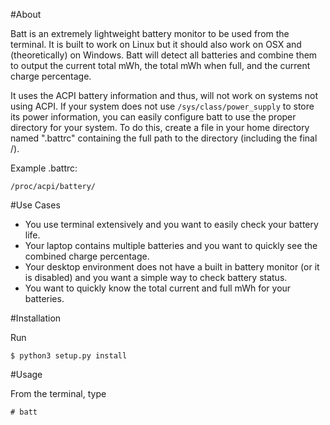 #About

Batt is an extremely lightweight battery monitor to be used from the terminal.
It is built to work on Linux but it should also work on OSX and (theoretically)
on Windows. Batt will detect all batteries and combine them to output the 
current total mWh, the total mWh when full, and the current charge percentage.

It uses the ACPI battery information and thus, will not work on systems not
using ACPI. If your system does not use ```/sys/class/power_supply``` to store its
power information, you can easily configure batt to use the proper directory
for your system. To do this, create a file in your home directory named
".battrc" containing the full path to the directory (including the final /).

Example .battrc:
```
/proc/acpi/battery/
```

#Use Cases
* You use terminal extensively and you want to easily check your battery life.
* Your laptop contains multiple batteries and you want to quickly see the combined 
  charge percentage.
* Your desktop environment does not have a built in battery monitor (or it is
  disabled) and you want a simple way to check battery status.
* You want to quickly know the total current and full mWh for your batteries.

#Installation

Run
```
$ python3 setup.py install
```

#Usage

From the terminal, type
```
# batt
```
